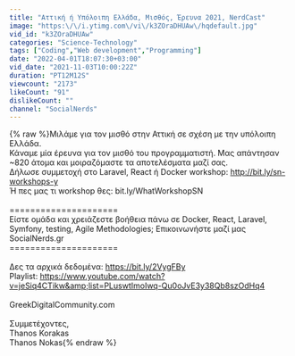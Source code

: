 ```yaml
---
title: "Αττική ή Υπόλοιπη Ελλάδα, Μισθός, Έρευνα 2021, NerdCast"
image: "https:\/\/i.ytimg.com\/vi\/k3ZOraDHUAw\/hqdefault.jpg"
vid_id: "k3ZOraDHUAw"
categories: "Science-Technology"
tags: ["Coding","Web development","Programming"]
date: "2022-04-01T18:07:30+03:00"
vid_date: "2021-11-03T10:00:22Z"
duration: "PT12M12S"
viewcount: "2173"
likeCount: "91"
dislikeCount: ""
channel: "SocialNerds"
---
```

{% raw %}Μιλάμε για τον μισθό στην Αττική σε σχέση με την υπόλοιπη Ελλάδα.<br />Κάναμε μία έρευνα για τον μισθό του προγραμματιστή. Μας απάντησαν ~820 άτομα και μοιραζόμαστε τα αποτελέσματα μαζί σας.<br />Δήλωσε συμμετοχή στo Laravel, React ή Docker workshop:  <a rel="nofollow" target="blank" href="http://bit.ly/sn-workshops-y">http://bit.ly/sn-workshops-y</a><br />Ή πες μας τι workshop θες: bit.ly/WhatWorkshopSN<br /><br />=====================<br />Είστε ομάδα και χρειάζεστε βοήθεια πάνω σε Docker, React, Laravel, Symfony, testing, Agile Methodologies; Επικοινωνήστε μαζί μας SocialNerds.gr<br />=====================<br /><br />Δες τα αρχικά δεδομένα: <a rel="nofollow" target="blank" href="https://bit.ly/2VygFBy">https://bit.ly/2VygFBy</a><br />Playlist: <a rel="nofollow" target="blank" href="https://www.youtube.com/watch?v=jeSiq4CTikw&amp;list=PLuswtImoIwq-Qu0oJvE3y38Qb8szOdHq4">https://www.youtube.com/watch?v=jeSiq4CTikw&amp;list=PLuswtImoIwq-Qu0oJvE3y38Qb8szOdHq4</a><br /><br />GreekDigitalCommunity.com<br /><br />Συμμετέχοντες,<br />Thanos Korakas<br />Thanos Nokas{% endraw %}

